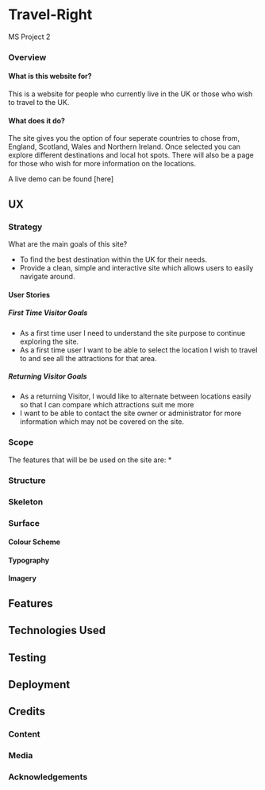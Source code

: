 # Travel-Right
MS Project 2
### Overview
#### What is this website for?
 
This is a website for people who currently live in the UK or those who wish to travel to the UK.
 
#### What does it do?
 
The site gives you the option of four seperate countries to chose from, England, Scotland, Wales and Northern Ireland. Once selected you can explore different destinations and local hot spots. There will also be a page for those who wish for more information on the locations.

A live demo can be found [here]
## UX
### Strategy
What are the main goals of this site?
* To find the best destination within the UK for their needs.
* Provide a clean, simple and interactive site which allows users to easily navigate around.
#### User Stories
##### First Time Visitor Goals
* As a first time user I need to understand the site purpose to continue exploring the site.
* As a first time user I want to be able to select the location I wish to travel to and see all the attractions for that area.
##### Returning Visitor Goals
* As a returning Visitor, I would like to alternate between locations easily so that I can compare which attractions suit me more
* I want to be able to contact the site owner or administrator for more information which may not be covered on the site.
### Scope
The features that will be be used on the site are:
* 
### Structure
### Skeleton
### Surface
#### Colour Scheme
#### Typography
#### Imagery
## Features
## Technologies Used
## Testing
## Deployment
## Credits
### Content
### Media
### Acknowledgements

